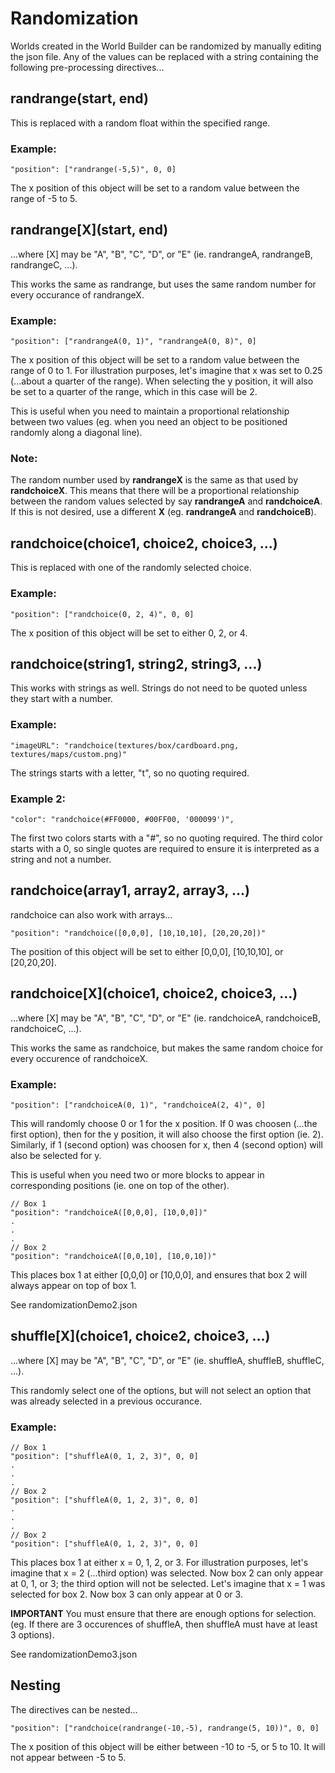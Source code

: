 # Randomization

Worlds created in the World Builder can be randomized by manually editing the json file.
Any of the values can be replaced with a string containing the following pre-processing directives...

## randrange(start, end)

This is replaced with a random float within the specified range.

### Example:

```
"position": ["randrange(-5,5)", 0, 0]
```

The x position of this object will be set to a random value between the range of -5 to 5.

## randrange[X](start, end)

...where [X] may be "A", "B", "C", "D", or "E" (ie. randrangeA, randrangeB, randrangeC, ...).

This works the same as randrange, but uses the same random number for every occurance of randrangeX.

### Example:

```
"position": ["randrangeA(0, 1)", "randrangeA(0, 8)", 0]
```

The x position of this object will be set to a random value between the range of 0 to 1.
For illustration purposes, let's imagine that x was set to 0.25 (...about a quarter of the range).
When selecting the y position, it will also be set to a quarter of the range, which in this case will be 2.

This is useful when you need to maintain a proportional relationship between two values (eg. when you need an object to be positioned randomly along a diagonal line).

### Note:

The random number used by **randrangeX** is the same as that used by **randchoiceX**.
This means that there will be a proportional relationship between the random values selected by say **randrangeA** and **randchoiceA**.
If this is not desired, use a different **X** (eg. **randrangeA** and **randchoiceB**).

## randchoice(choice1, choice2, choice3, ...)

This is replaced with one of the randomly selected choice.

### Example:

```
"position": ["randchoice(0, 2, 4)", 0, 0]
```

The x position of this object will be set to either 0, 2, or 4.

## randchoice(string1, string2, string3, ...)

This works with strings as well.
Strings do not need to be quoted unless they start with a number.

### Example:

```
"imageURL": "randchoice(textures/box/cardboard.png, textures/maps/custom.png)"
```

The strings starts with a letter, "t", so no quoting required.

### Example 2:

```
"color": "randchoice(#FF0000, #00FF00, '000099')",
```

The first two colors starts with a "#", so no quoting required.
The third color starts with a 0, so single quotes are required to ensure it is interpreted as a string and not a number.

## randchoice(array1, array2, array3, ...)

randchoice can also work with arrays...

```
"position": "randchoice([0,0,0], [10,10,10], [20,20,20])"
```

The position of this object will be set to either [0,0,0], [10,10,10], or [20,20,20].

## randchoice[X](choice1, choice2, choice3, ...)

...where [X] may be "A", "B", "C", "D", or "E" (ie. randchoiceA, randchoiceB, randchoiceC, ...).

This works the same as randchoice, but makes the same random choice for every occurence of randchoiceX.

### Example:

```
"position": ["randchoiceA(0, 1)", "randchoiceA(2, 4)", 0]
```

This will randomly choose 0 or 1 for the x position.
If 0 was choosen (...the first option), then for the y position, it will also choose the first option (ie. 2).
Similarly, if 1 (second option) was choosen for x, then 4 (second option) will also be selected for y.

This is useful when you need two or more blocks to appear in corresponding positions (ie. one on top of the other).

```
// Box 1
"position": "randchoiceA([0,0,0], [10,0,0])"
.
.
.
// Box 2
"position": "randchoiceA([0,0,10], [10,0,10])"
```

This places box 1 at either [0,0,0] or [10,0,0], and ensures that box 2 will always appear on top of box 1.

See randomizationDemo2.json

## shuffle[X](choice1, choice2, choice3, ...)

...where [X] may be "A", "B", "C", "D", or "E" (ie. shuffleA, shuffleB, shuffleC, ...).

This randomly select one of the options, but will not select an option that was already selected in a previous occurance.

### Example:

```
// Box 1
"position": ["shuffleA(0, 1, 2, 3)", 0, 0]
.
.
.
// Box 2
"position": ["shuffleA(0, 1, 2, 3)", 0, 0]
.
.
.
// Box 2
"position": ["shuffleA(0, 1, 2, 3)", 0, 0]
```

This places box 1 at either x = 0, 1, 2, or 3.
For illustration purposes, let's imagine that x = 2 (...third option) was selected.
Now box 2 can only appear at 0, 1, or 3; the third option will not be selected.
Let's imagine that x = 1 was selected for box 2.
Now box 3 can only appear at 0 or 3.

**IMPORTANT** You must ensure that there are enough options for selection.
(eg. If there are 3 occurences of shuffleA, then shuffleA must have at least 3 options).

See randomizationDemo3.json

## Nesting

The directives can be nested...

```
"position": ["randchoice(randrange(-10,-5), randrange(5, 10))", 0, 0]
```

The x position of this object will be either between -10 to -5, or 5 to 10. It will not appear between -5 to 5.